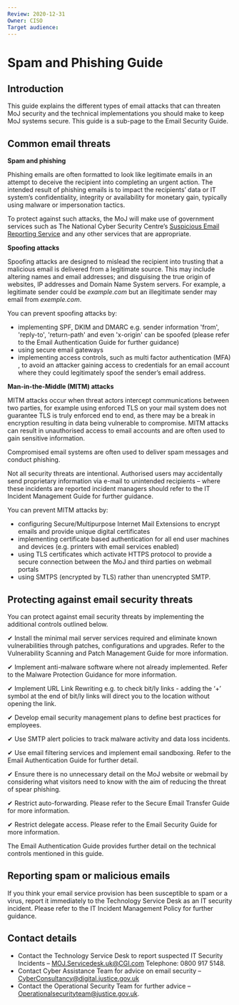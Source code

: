 ```yaml
---
Review: 2020-12-31
Owner: CISO
Target audience:
---
```


# Spam and Phishing Guide

## Introduction

This guide explains the different types of email attacks that can threaten MoJ security and the technical implementations you should make to keep MoJ systems secure. This guide is a sub-page to the Email Security Guide.

## Common email threats

**Spam and phishing**

Phishing emails are often formatted to look like legitimate emails in an attempt to deceive the recipient into completing an urgent action. The intended result of phishing emails is to impact the recipients’ data or IT system’s confidentiality, integrity or availability for monetary gain, typically using malware or impersonation tactics.

To protect against such attacks, the MoJ will make use of government services such as The National Cyber Security Centre’s [Suspicious Email Reporting Service](mailto:report@phishing.gov.uk) and any other services that are appropriate.

**Spoofing attacks**

Spoofing attacks are designed to mislead the recipient into trusting that a malicious email is delivered from a legitimate source. This may include altering names and email addresses; and disguising the true origin of websites, IP addresses and Domain Name System servers. For example, a legitimate sender could be _example.com_ but an illegitimate sender may email from _exemple.com_.

You can prevent spoofing attacks by:

* implementing SPF, DKIM and DMARC e.g. sender information 'from', 'reply-to', 'return-path' and even 'x-origin' can be spoofed (please refer to the Email Authentication Guide for further guidance)
* using secure email gateways
* implementing access controls, such as multi factor authentication (MFA) , to avoid an attacker gaining access to credentials for an email account where they could legitimately spoof the sender’s email address.

**Man-in-the-Middle (MITM) attacks**

MITM attacks occur when threat actors intercept communications between two parties, for example using enforced TLS on your mail system does not guarantee TLS is truly enforced end to end, as there may be a break in encryption resulting in data being vulnerable to compromise. MITM attacks can result in unauthorised access to email accounts and are often used to gain sensitive information.

Compromised email systems are often used to deliver spam messages and conduct phishing.

Not all security threats are intentional. Authorised users may accidentally send proprietary information via e-mail to unintended recipients – where these incidents are reported incident managers should refer to the IT Incident Management Guide for further guidance.

You can prevent MITM attacks by:

* configuring Secure/Multipurpose Internet Mail Extensions to encrypt emails and provide unique digital certificates
* implementing certificate based authentication for all end user machines and devices (e.g. printers with email services enabled)
* using TLS certificates which activate HTTPS protocol to provide a secure connection between the MoJ and third parties on webmail portals
* using SMTPS (encrypted by TLS) rather than unencrypted SMTP.

## Protecting against email security threats

You can protect against email security threats by implementing the additional controls outlined below.

 ✔ Install the minimal mail server services required and eliminate known vulnerabilities through patches, configurations and upgrades. Refer to the Vulnerability Scanning and Patch Management Guide for more information.

 ✔ Implement anti-malware software where not already implemented. Refer to the Malware Protection Guidance for more information.

 ✔ Implement URL Link Rewriting e.g. to check bit/ly links - adding the ‘+’ symbol at the end of bit/ly links will direct you to the location without opening the link.

 ✔ Develop email security management plans to define best practices for employees.

 ✔ Use SMTP alert policies to track malware activity and data loss incidents.

 ✔ Use email filtering services and implement email sandboxing. Refer to the Email Authentication Guide for further detail.

 ✔ Ensure there is no unnecessary detail on the MoJ website or webmail by considering what visitors need to know with the aim of reducing the threat of spear phishing.

 ✔ Restrict auto-forwarding. Please refer to the Secure Email Transfer Guide for more information.

 ✔ Restrict delegate access. Please refer to the Email Security Guide for more information.

The Email Authentication Guide provides further detail on the technical controls mentioned in this guide.

## Reporting spam or malicious emails

If you think your email service provision has been susceptible to spam or a virus, report it immediately to the Technology Service Desk as an IT security incident. Please refer to the IT Incident Management Policy for further guidance.


## Contact details

* Contact the Technology Service Desk to report suspected IT Security Incidents – [MOJ.Servicedesk.uk@CGI.com](mailto:MOJ.Servicedesk.uk@CGI.com) Telephone: 0800 917 5148.
* Contact Cyber Assistance Team for advice on email security – [CyberConsultancy@digital.justice.gov.uk](mailto:CyberConsultancy@digital.justice.gov.uk)
* Contact the Operational Security Team for further advice – [Operationalsecurityteam@justice.gov.uk](mailto:Operationalsecurityteam@justice.gov.uk).
